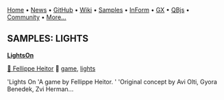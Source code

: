 [Home](https://qb64.com) • [News](../news.md) • [GitHub](https://github.com/QB64Official/qb64) • [Wiki](https://github.com/QB64Official/qb64/wiki) • [Samples](../samples.md) • [InForm](../inform.md) • [GX](../gx.md) • [QBjs](../qbjs.md) • [Community](../community.md) • [More...](../more.md)

## SAMPLES: LIGHTS

**[LightsOn](lightson/index.md)**

[🐝 Fellippe Heitor](fellippe-heitor.md) 🔗 [game](game.md), [lights](lights.md)

'Lights On 'A game by Fellippe Heitor. ' 'Original concept by Avi Olti, Gyora Benedek, Zvi Herman...
